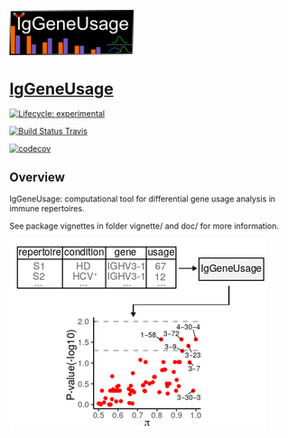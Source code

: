 <a href="https://github.com/snaketron/IgGeneUsage/"><img src="logo.png" width = 220 alt="Logo"/>

# IgGeneUsage

[![Lifecycle: experimental](https://img.shields.io/badge/lifecycle-experimental-orange.svg)](https://www.tidyverse.org/lifecycle/#experimental)

[![Build Status Travis](https://travis-ci.org/snaketron/IgGeneUsage.svg?branch=master)](https://travis-ci.org/snaketron/IgGeneUsage)

[![codecov](https://codecov.io/gh/snaketron/IgGeneUsage/branch/master/graph/badge.svg)](https://codecov.io/github/snaketron/IgGeneUsage)

## Overview
IgGeneUsage: computational tool for differential gene usage analysis in immune repertoires. 

See package vignettes in folder vignette/ and doc/ for more information. 

![alt text](readme.png)
